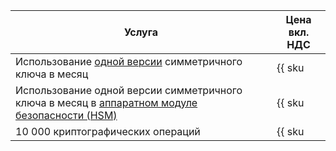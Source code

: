 | Услуга | Цена вкл. НДС |
| --- | --- |
| Использование [одной версии](../../kms/concepts/version.md) симметричного ключа в месяц | {{ sku|KZT|kms.storage.v1.software|month|string }} |
| Использование одной версии симметричного ключа в месяц в [аппаратном модуле безопасности (HSM)](../../kms/concepts/hsm.md) | {{ sku|KZT|kms.storage.v1.hsm|month|string }} |
| 10 000 криптографических операций | {{ sku|KZT|kms.api.v1.encryptdecrypt|string }} |
